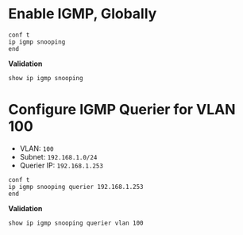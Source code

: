 <!-- Cisco NX-OS -->

# Enable IGMP, Globally
```
conf t
ip igmp snooping
end
```

**Validation**
```
show ip igmp snooping
```

# Configure IGMP Querier for VLAN 100
* VLAN: `100`
* Subnet: `192.168.1.0/24`
* Querier IP: `192.168.1.253`
```
conf t
ip igmp snooping querier 192.168.1.253
end
```

**Validation**
```
show ip igmp snooping querier vlan 100
```